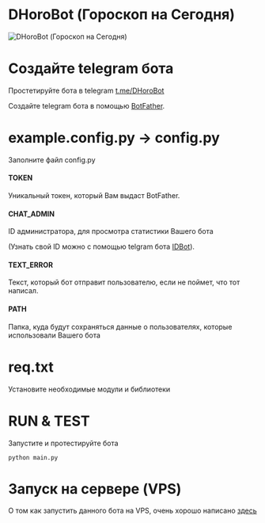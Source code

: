 # DHoroBot (Гороскоп на Сегодня)

![DHoroBot (Гороскоп на Сегодня)](https://repository-images.githubusercontent.com/581960350/91fc0ffb-42ad-41d6-b0ad-c3366bf57695)

# Создайте telegram бота

Простетируйте бота в telegram [t.me/DHoroBot](https://t.me/DHoroBot)

Создайте telegram бота в помощью [BotFather](https://t.me/BotFather).

# example.config.py -> config.py

Заполните файл config.py

#### TOKEN

Уникальный токен, который Вам выдаст BotFather.

#### CHAT_ADMIN

ID администратора, для просмотра статистики Вашего бота

(Узнать свой ID можно с помощью telgram бота [IDBot](https://t.me/username_to_id_bot)).

#### TEXT_ERROR

Текст, который бот отправит пользователю, если не поймет, что тот написал.

#### PATH

Папка, куда будут сохраняться данные о пользователях, которые использовали Вашего бота

# req.txt

Установите необходимые модули и библиотеки

# RUN & TEST

Запустите и протестируйте бота

```
python main.py
```

# Запуск на сервере (VPS)

О том как запустить данного бота на VPS, очень хорошо написано [здесь](https://ramziv.com/article/38)